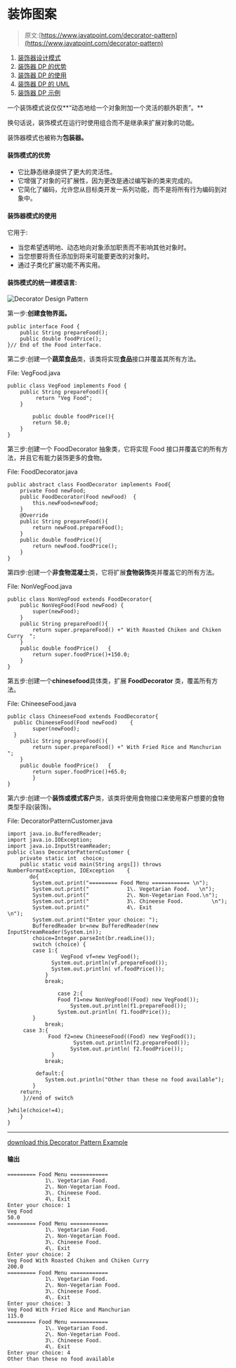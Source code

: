 # 装饰图案

> 原文:[https://www.javatpoint.com/decorator-pattern](https://www.javatpoint.com/decorator-pattern)

1.  [装饰器设计模式](#)
2.  [装饰器 DP 的优势](#adv)
3.  [装饰器 DP 的使用](#usage)
4.  [装饰器 DP 的 UML](#uml)
5.  [装饰器 DP 示例](#ex)

一个装饰模式说仅仅**“动态地给一个对象附加一个灵活的额外职责”。**

换句话说，装饰模式在运行时使用组合而不是继承来扩展对象的功能。

装饰器模式也被称为**包装器。**

#### 装饰模式的优势

*   它比静态继承提供了更大的灵活性。
*   它增强了对象的可扩展性，因为更改是通过编写新的类来完成的。
*   它简化了编码，允许您从目标类开发一系列功能，而不是将所有行为编码到对象中。

#### 装饰器模式的使用

它用于:

*   当您希望透明地、动态地向对象添加职责而不影响其他对象时。
*   当您想要将责任添加到将来可能要更改的对象时。
*   通过子类化扩展功能不再实用。

#### 装饰模式的统一建模语言:

![Decorator Design Pattern](../Images/aeaee58dc401926fb9b5ffdc5f9a2d61.png)

第一步:**创建食物界面。**

```
public interface Food {
	public String prepareFood();
	public double foodPrice();
}// End of the Food interface.

```

第二步:创建一个**蔬菜食品**类，该类将实现**食品**接口并覆盖其所有方法。

File: VegFood.java

```
public class VegFood implements Food {
	public String prepareFood(){
		 return "Veg Food";
	}

        public double foodPrice(){
		return 50.0;
	}
}

```

第三步:创建一个 FoodDecorator 抽象类，它将实现 Food 接口并覆盖它的所有方法，并且它有能力装饰更多的食物。

File: FoodDecorator.java

```
public abstract class FoodDecorator implements Food{
	private Food newFood;
	public FoodDecorator(Food newFood)	{
		this.newFood=newFood;
	}
	@Override
	public String prepareFood(){
		return newFood.prepareFood(); 
	}
	public double foodPrice(){
		return newFood.foodPrice();
	}
}

```

第四步:创建一个**非食物混凝土**类，它将扩展**食物装饰**类并覆盖它的所有方法。

File: NonVegFood.java

```
public class NonVegFood extends FoodDecorator{	
	public NonVegFood(Food newFood) {
		super(newFood);
	}
	public String prepareFood(){
		return super.prepareFood() +" With Roasted Chiken and Chiken Curry  "; 
	}
	public double foodPrice()	{
		return super.foodPrice()+150.0;
	}
}

```

第五步:创建一个**chinesefood**具体类，扩展 **FoodDecorator** 类，覆盖所有方法。

File: ChineeseFood.java

```
public class ChineeseFood extends FoodDecorator{
  public ChineeseFood(Food newFood)    {
		super(newFood);
  }
	public String prepareFood(){
		return super.prepareFood() +" With Fried Rice and Manchurian  "; 
	}
	public double foodPrice()	{
		return super.foodPrice()+65.0;
        }
}

```

第六步:创建一个**装饰或模式客户**类，该类将使用食物接口来使用客户想要的食物类型手段(装饰)。

File: DecoratorPatternCustomer.java

```
import java.io.BufferedReader;
import java.io.IOException;
import java.io.InputStreamReader;
public class DecoratorPatternCustomer {
	private static int  choice;
	public static void main(String args[]) throws NumberFormatException, IOException	{
       do{		
		System.out.print("========= Food Menu ============ \n");
		System.out.print("            1\. Vegetarian Food.   \n");
		System.out.print("            2\. Non-Vegetarian Food.\n");
		System.out.print("            3\. Chineese Food.         \n");
		System.out.print("            4\. Exit                        \n");
		System.out.print("Enter your choice: ");
		BufferedReader br=new BufferedReader(new InputStreamReader(System.in)); 
		choice=Integer.parseInt(br.readLine());
		switch (choice) {
		case 1:{ 
		    	 VegFood vf=new VegFood();
			  System.out.println(vf.prepareFood());
			  System.out.println( vf.foodPrice());
			}
			break;

                case 2:{
		        Food f1=new NonVegFood((Food) new VegFood());
	                System.out.println(f1.prepareFood());
		        System.out.println( f1.foodPrice());
		}
			break;	
     case 3:{
		     Food f2=new ChineeseFood((Food) new VegFood());
                     System.out.println(f2.prepareFood());
                    System.out.println( f2.foodPrice());
              }
			break;	

         default:{  
			System.out.println("Other than these no food available");
		}		
	return;
     }//end of switch

}while(choice!=4);
	}
}

```

* * *

[download this Decorator Pattern Example](designpattern/designpatternexample/decoratorpattern.zip)

#### 输出

```
========= Food Menu ============
            1\. Vegetarian Food.
            2\. Non-Vegetarian Food.
            3\. Chineese Food.
            4\. Exit
Enter your choice: 1
Veg Food
50.0
========= Food Menu ============
            1\. Vegetarian Food.
            2\. Non-Vegetarian Food.
            3\. Chineese Food.
            4\. Exit
Enter your choice: 2
Veg Food With Roasted Chiken and Chiken Curry
200.0
========= Food Menu ============
            1\. Vegetarian Food.
            2\. Non-Vegetarian Food.
            3\. Chineese Food.
            4\. Exit
Enter your choice: 3
Veg Food With Fried Rice and Manchurian
115.0
========= Food Menu ============
            1\. Vegetarian Food.
            2\. Non-Vegetarian Food.
            3\. Chineese Food.
            4\. Exit
Enter your choice: 4
Other than these no food available

```
